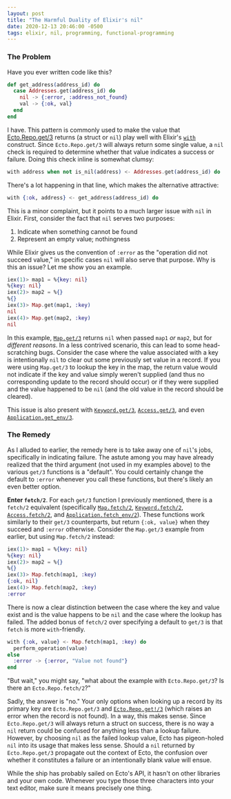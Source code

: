 ```yaml
---
layout: post
title: "The Harmful Duality of Elixir's nil"
date: 2020-12-13 20:46:00 -0500
tags: elixir, nil, programming, functional-programming
---
```


### The Problem

Have you ever written code like this?

```elixir
def get_address(address_id) do
  case Addresses.get(address_id) do
    nil -> {:error, :address_not_found}
    val -> {:ok, val}
  end
end
```

I have. This pattern is commonly used to make the value that [Ecto.Repo.get/3](https://hexdocs.pm/ecto/Ecto.Repo.html#c:get/3) returns (a struct or `nil`) play well with Elixir's [`with`](https://hexdocs.pm/elixir/Kernel.SpecialForms.html#with/1) construct. Since `Ecto.Repo.get/3` will always return some single value, a `nil` check is required to determine whether that value indicates a success or failure. Doing this check inline is somewhat clumsy:

```elixir
with address when not is_nil(address) <- Addresses.get(address_id) do
```

There's a lot happening in that line, which makes the alternative attractive:

```elixir
with {:ok, address} <- get_address(address_id) do
```

This is a minor complaint, but it points to a much larger issue with `nil` in Elixir. First, consider the fact that `nil` serves two purposes:
1. Indicate when something cannot be found
2. Represent an empty value; nothingness

While Elixir gives us the convention of `:error` as the "operation did not succeed value," in specific cases `nil` will also serve that purpose. Why is this an issue? Let me show you an example.

```elixir
iex(1)> map1 = %{key: nil}
%{key: nil}
iex(2)> map2 = %{}
%{}
iex(3)> Map.get(map1, :key)
nil
iex(4)> Map.get(map2, :key)
nil
```

In this example, [`Map.get/3`](https://hexdocs.pm/elixir/Map.html#get/3) returns `nil` when passed `map1` _or_ `map2`, but for _different reasons_. In a less contrived scenario, this can lead to some head-scratching bugs. Consider the case where the value associated with a key is intentionally `nil` to clear out some previously set value in a record. If you were using `Map.get/3` to lookup the key in the map, the return value would not indicate if the key and value simply weren't supplied (and thus no corresponding update to the record should occur) or if they were supplied and the value happened to be `nil` (and the old value in the record should be cleared).

This issue is also present with [`Keyword.get/3`](https://hexdocs.pm/elixir/Keyword.html#get/3), [`Access.get/3`](https://hexdocs.pm/elixir/Access.html#get/3), and even [`Application.get_env/3`](https://hexdocs.pm/elixir/Application.html#get_env/3).

### The Remedy

As I alluded to earlier, the remedy here is to take away one of `nil`'s jobs, specifically in indicating failure. The astute among you may have already realized that the third argument (not used in my examples above) to the various `get/3` functions is a "default". You could certainly change the default to `:error` whenever you call these functions, but there's likely an even better option.

**Enter `fetch/2`**. For each `get/3` function I previously mentioned, there is a `fetch/2` equivalent (specifically [`Map.fetch/2`](https://hexdocs.pm/elixir/Map.html#fetch/2), [`Keyword.fetch/2`](https://hexdocs.pm/elixir/Keyword.html#fetch/2), [`Access.fetch/2`](https://hexdocs.pm/elixir/Access.html#fetch/2), and [`Application.fetch_env/2`](https://hexdocs.pm/elixir/Application.html#fetch_env/2)). These functions work similarly to their `get/3` counterparts, but return `{:ok, value}` when they succeed and `:error` otherwise. Consider the `Map.get/3` example from earlier, but using `Map.fetch/2` instead:

```elixir
iex(1)> map1 = %{key: nil}
%{key: nil}
iex(2)> map2 = %{}
%{}
iex(3)> Map.fetch(map1, :key)
{:ok, nil}
iex(4)> Map.fetch(map2, :key)
:error
```

There is now a clear distinction between the case where the key and value exist and is the value happens to be `nil` and the case where the lookup has failed. The added bonus of `fetch/2` over specifying a default to `get/3` is that `fetch` is more `with`-friendly.

```elixir
with {:ok, value} <- Map.fetch(map1, :key) do
  perform_operation(value)
else
  :error -> {:error, "Value not found"}
end
```

"But wait," you might say, "what about the example with `Ecto.Repo.get/3`? Is there an `Ecto.Repo.fetch/2`?"

Sadly, the answer is "no." Your only options when looking up a record by its primary key are `Ecto.Repo.get/3` and [`Ecto.Repo.get!/3`](https://hexdocs.pm/ecto/Ecto.Repo.html#c:get!/3) (which raises an error when the record is not found). In a way, this makes sense. Since `Ecto.Repo.get/3` will always return a struct on success, there is no way a `nil` return could be confused for anything less than a lookup failure. However, by choosing `nil` as the failed lookup value, Ecto has pigeon-holed `nil` into its usage that makes less sense. Should a `nil` returned by `Ecto.Repo.get/3` propagate out the context of Ecto, the confusion over whether it constitutes a failure or an intentionally blank value will ensue.

While the ship has probably sailed on Ecto's API, it hasn't on other libraries and your own code. Whenever you type those three characters into your text editor, make sure it means precisely one thing.
